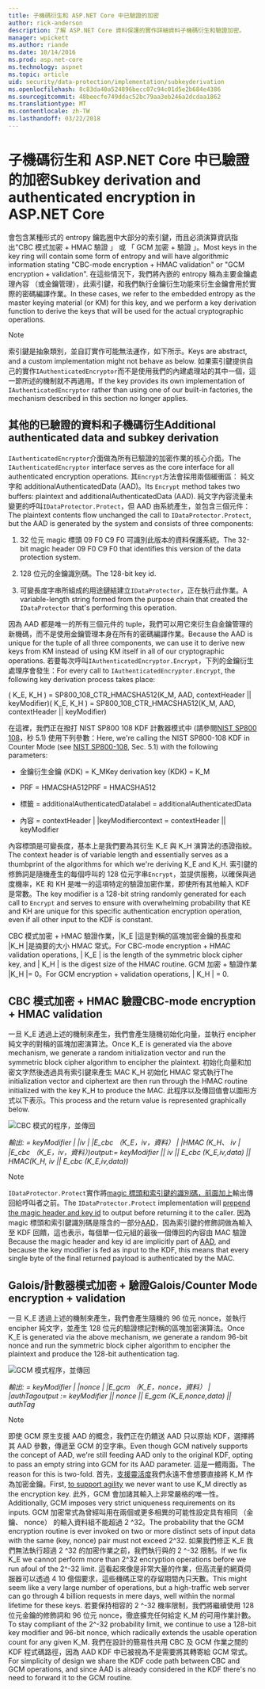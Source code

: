 ```yaml
---
title: 子機碼衍生和 ASP.NET Core 中已驗證的加密
author: rick-anderson
description: 了解 ASP.NET Core 資料保護的實作詳細資料子機碼衍生和驗證加密。
manager: wpickett
ms.author: riande
ms.date: 10/14/2016
ms.prod: asp.net-core
ms.technology: aspnet
ms.topic: article
uid: security/data-protection/implementation/subkeyderivation
ms.openlocfilehash: 8c83da40a524896becc07c94c01d5e2b684e4386
ms.sourcegitcommit: 48beecfe749ddac52bc79aa3eb246a2dcdaa1862
ms.translationtype: MT
ms.contentlocale: zh-TW
ms.lasthandoff: 03/22/2018
---
```

# <a name="subkey-derivation-and-authenticated-encryption-in-aspnet-core"></a><span data-ttu-id="235f4-103">子機碼衍生和 ASP.NET Core 中已驗證的加密</span><span class="sxs-lookup"><span data-stu-id="235f4-103">Subkey derivation and authenticated encryption in ASP.NET Core</span></span>

<a name="data-protection-implementation-subkey-derivation"></a>

<span data-ttu-id="235f4-104">會包含某種形式的 entropy 鑰匙圈中大部分的索引鍵，而且必須演算資訊指出"CBC 模式加密 + HMAC 驗證 」 或 「 GCM 加密 + 驗證 」。</span><span class="sxs-lookup"><span data-stu-id="235f4-104">Most keys in the key ring will contain some form of entropy and will have algorithmic information stating "CBC-mode encryption + HMAC validation" or "GCM encryption + validation".</span></span> <span data-ttu-id="235f4-105">在這些情況下，我們將內嵌的 entropy 稱為主要金鑰處理內容 （或金鑰管理），此索引鍵，和我們執行金鑰衍生功能來衍生金鑰會用於實際的密碼編譯作業。</span><span class="sxs-lookup"><span data-stu-id="235f4-105">In these cases, we refer to the embedded entropy as the master keying material (or KM) for this key, and we perform a key derivation function to derive the keys that will be used for the actual cryptographic operations.</span></span>

> [!NOTE]
> <span data-ttu-id="235f4-106">索引鍵是抽象類別，並自訂實作可能無法運作，如下所示。</span><span class="sxs-lookup"><span data-stu-id="235f4-106">Keys are abstract, and a custom implementation might not behave as below.</span></span> <span data-ttu-id="235f4-107">如果索引鍵提供自己的實作`IAuthenticatedEncryptor`而不是使用我們的內建處理站的其中一個，這一節所述的機制就不再適用。</span><span class="sxs-lookup"><span data-stu-id="235f4-107">If the key provides its own implementation of `IAuthenticatedEncryptor` rather than using one of our built-in factories, the mechanism described in this section no longer applies.</span></span>

<a name="data-protection-implementation-subkey-derivation-aad"></a>

## <a name="additional-authenticated-data-and-subkey-derivation"></a><span data-ttu-id="235f4-108">其他的已驗證的資料和子機碼衍生</span><span class="sxs-lookup"><span data-stu-id="235f4-108">Additional authenticated data and subkey derivation</span></span>

<span data-ttu-id="235f4-109">`IAuthenticatedEncryptor`介面做為所有已驗證的加密作業的核心介面。</span><span class="sxs-lookup"><span data-stu-id="235f4-109">The `IAuthenticatedEncryptor` interface serves as the core interface for all authenticated encryption operations.</span></span> <span data-ttu-id="235f4-110">其`Encrypt`方法會採用兩個緩衝區： 純文字和 additionalAuthenticatedData (AAD)。</span><span class="sxs-lookup"><span data-stu-id="235f4-110">Its `Encrypt` method takes two buffers: plaintext and additionalAuthenticatedData (AAD).</span></span> <span data-ttu-id="235f4-111">純文字內容流量未變更的呼叫`IDataProtector.Protect`，但 AAD 由系統產生，並包含三個元件：</span><span class="sxs-lookup"><span data-stu-id="235f4-111">The plaintext contents flow unchanged the call to `IDataProtector.Protect`, but the AAD is generated by the system and consists of three components:</span></span>

1. <span data-ttu-id="235f4-112">32 位元 magic 標頭 09 F0 C9 F0 可識別此版本的資料保護系統。</span><span class="sxs-lookup"><span data-stu-id="235f4-112">The 32-bit magic header 09 F0 C9 F0 that identifies this version of the data protection system.</span></span>

2. <span data-ttu-id="235f4-113">128 位元的金鑰識別碼。</span><span class="sxs-lookup"><span data-stu-id="235f4-113">The 128-bit key id.</span></span>

3. <span data-ttu-id="235f4-114">可變長度字串所組成的用途鏈結建立`IDataProtector`，正在執行此作業。</span><span class="sxs-lookup"><span data-stu-id="235f4-114">A variable-length string formed from the purpose chain that created the `IDataProtector` that's performing this operation.</span></span>

<span data-ttu-id="235f4-115">因為 AAD 都是唯一的所有三個元件的 tuple，我們可以用它來衍生自金鑰管理的新機碼，而不是使用金鑰管理本身在所有的密碼編譯作業。</span><span class="sxs-lookup"><span data-stu-id="235f4-115">Because the AAD is unique for the tuple of all three components, we can use it to derive new keys from KM instead of using KM itself in all of our cryptographic operations.</span></span> <span data-ttu-id="235f4-116">若要每次呼叫`IAuthenticatedEncryptor.Encrypt`，下列的金鑰衍生處理序會發生：</span><span class="sxs-lookup"><span data-stu-id="235f4-116">For every call to `IAuthenticatedEncryptor.Encrypt`, the following key derivation process takes place:</span></span>

<span data-ttu-id="235f4-117">( K_E, K_H ) = SP800_108_CTR_HMACSHA512(K_M, AAD, contextHeader || keyModifier)</span><span class="sxs-lookup"><span data-stu-id="235f4-117">( K_E, K_H ) = SP800_108_CTR_HMACSHA512(K_M, AAD, contextHeader || keyModifier)</span></span>

<span data-ttu-id="235f4-118">在這裡，我們正在撥打 NIST SP800 108 KDF 計數器模式中 (請參閱[NIST SP800 108](http://nvlpubs.nist.gov/nistpubs/Legacy/SP/nistspecialpublication800-108.pdf)，秒 5.1) 使用下列參數：</span><span class="sxs-lookup"><span data-stu-id="235f4-118">Here, we're calling the NIST SP800-108 KDF in Counter Mode (see [NIST SP800-108](http://nvlpubs.nist.gov/nistpubs/Legacy/SP/nistspecialpublication800-108.pdf), Sec. 5.1) with the following parameters:</span></span>

* <span data-ttu-id="235f4-119">金鑰衍生金鑰 (KDK) = K_M</span><span class="sxs-lookup"><span data-stu-id="235f4-119">Key derivation key (KDK) = K_M</span></span>

* <span data-ttu-id="235f4-120">PRF = HMACSHA512</span><span class="sxs-lookup"><span data-stu-id="235f4-120">PRF = HMACSHA512</span></span>

* <span data-ttu-id="235f4-121">標籤 = additionalAuthenticatedData</span><span class="sxs-lookup"><span data-stu-id="235f4-121">label = additionalAuthenticatedData</span></span>

* <span data-ttu-id="235f4-122">內容 = contextHeader | |keyModifier</span><span class="sxs-lookup"><span data-stu-id="235f4-122">context = contextHeader || keyModifier</span></span>

<span data-ttu-id="235f4-123">內容標頭是可變長度，基本上是我們要為其衍生 K_E 與 K_H 演算法的憑證指紋。</span><span class="sxs-lookup"><span data-stu-id="235f4-123">The context header is of variable length and essentially serves as a thumbprint of the algorithms for which we're deriving K_E and K_H.</span></span> <span data-ttu-id="235f4-124">索引鍵的修飾詞是隨機產生的每個呼叫的 128 位元字串`Encrypt`，並提供服務，以確保與過度機率，KE 和 KH 是唯一的這項特定的驗證加密作業，即使所有其他輸入 KDF 是常數。</span><span class="sxs-lookup"><span data-stu-id="235f4-124">The key modifier is a 128-bit string randomly generated for each call to `Encrypt` and serves to ensure with overwhelming probability that KE and KH are unique for this specific authentication encryption operation, even if all other input to the KDF is constant.</span></span>

<span data-ttu-id="235f4-125">CBC 模式加密 + HMAC 驗證作業，|K_E |這是對稱的區塊加密金鑰的長度和 |K_H |是摘要的大小 HMAC 常式。</span><span class="sxs-lookup"><span data-stu-id="235f4-125">For CBC-mode encryption + HMAC validation operations, | K_E | is the length of the symmetric block cipher key, and | K_H | is the digest size of the HMAC routine.</span></span> <span data-ttu-id="235f4-126">GCM 加密 + 驗證作業 |K_H |= 0。</span><span class="sxs-lookup"><span data-stu-id="235f4-126">For GCM encryption + validation operations, | K_H | = 0.</span></span>

## <a name="cbc-mode-encryption--hmac-validation"></a><span data-ttu-id="235f4-127">CBC 模式加密 + HMAC 驗證</span><span class="sxs-lookup"><span data-stu-id="235f4-127">CBC-mode encryption + HMAC validation</span></span>

<span data-ttu-id="235f4-128">一旦 K_E 透過上述的機制來產生，我們會產生隨機初始化向量，並執行 encipher 純文字的對稱的區塊加密演算法。</span><span class="sxs-lookup"><span data-stu-id="235f4-128">Once K_E is generated via the above mechanism, we generate a random initialization vector and run the symmetric block cipher algorithm to encipher the plaintext.</span></span> <span data-ttu-id="235f4-129">初始化向量和加密文字然後透過具有索引鍵來產生 MAC K_H 初始化 HMAC 常式執行</span><span class="sxs-lookup"><span data-stu-id="235f4-129">The initialization vector and ciphertext are then run through the HMAC routine initialized with the key K_H to produce the MAC.</span></span> <span data-ttu-id="235f4-130">此程序以及傳回值會以圖形方式以下表示。</span><span class="sxs-lookup"><span data-stu-id="235f4-130">This process and the return value is represented graphically below.</span></span>

![CBC 模式的程序，並傳回](subkeyderivation/_static/cbcprocess.png)

<span data-ttu-id="235f4-132">*輸出: = keyModifier | |iv | |E_cbc （K_E，iv，資料） | |HMAC (K_H、 iv | |E_cbc （K_E，iv，資料）)*</span><span class="sxs-lookup"><span data-stu-id="235f4-132">*output:= keyModifier || iv || E_cbc (K_E,iv,data) || HMAC(K_H, iv || E_cbc (K_E,iv,data))*</span></span>

> [!NOTE]
> <span data-ttu-id="235f4-133">`IDataProtector.Protect`實作將[magic 標頭和索引鍵的識別碼，前面加上](xref:security/data-protection/implementation/authenticated-encryption-details)輸出傳回給呼叫者之前。</span><span class="sxs-lookup"><span data-stu-id="235f4-133">The `IDataProtector.Protect` implementation will [prepend the magic header and key id](xref:security/data-protection/implementation/authenticated-encryption-details) to output before returning it to the caller.</span></span> <span data-ttu-id="235f4-134">因為 magic 標頭和索引鍵識別碼是隱含的一部分[AAD](xref:security/data-protection/implementation/subkeyderivation#data-protection-implementation-subkey-derivation-aad)，因為索引鍵的修飾詞做為輸入至 KDF 回饋，這也表示，每個單一位元組的最後一個傳回的內容由 MAC 驗證</span><span class="sxs-lookup"><span data-stu-id="235f4-134">Because the magic header and key id are implicitly part of [AAD](xref:security/data-protection/implementation/subkeyderivation#data-protection-implementation-subkey-derivation-aad), and because the key modifier is fed as input to the KDF, this means that every single byte of the final returned payload is authenticated by the MAC.</span></span>

## <a name="galoiscounter-mode-encryption--validation"></a><span data-ttu-id="235f4-135">Galois/計數器模式加密 + 驗證</span><span class="sxs-lookup"><span data-stu-id="235f4-135">Galois/Counter Mode encryption + validation</span></span>

<span data-ttu-id="235f4-136">一旦 K_E 透過上述的機制來產生，我們會產生隨機的 96 位元 nonce，並執行 encipher 純文字，並產生 128 位元的驗證標記對稱的區塊加密演算法。</span><span class="sxs-lookup"><span data-stu-id="235f4-136">Once K_E is generated via the above mechanism, we generate a random 96-bit nonce and run the symmetric block cipher algorithm to encipher the plaintext and produce the 128-bit authentication tag.</span></span>

![GCM 模式程序，並傳回](subkeyderivation/_static/galoisprocess.png)

<span data-ttu-id="235f4-138">*輸出: = keyModifier | |nonce | |E_gcm （K_E，nonce，資料） | |authTag*</span><span class="sxs-lookup"><span data-stu-id="235f4-138">*output := keyModifier || nonce || E_gcm (K_E,nonce,data) || authTag*</span></span>

> [!NOTE]
> <span data-ttu-id="235f4-139">即使 GCM 原生支援 AAD 的概念，我們正在仍饋送 AAD 只以原始 KDF，選擇將其 AAD 參數，傳遞至 GCM 的空字串。</span><span class="sxs-lookup"><span data-stu-id="235f4-139">Even though GCM natively supports the concept of AAD, we're still feeding AAD only to the original KDF, opting to pass an empty string into GCM for its AAD parameter.</span></span> <span data-ttu-id="235f4-140">這是一體兩面。</span><span class="sxs-lookup"><span data-stu-id="235f4-140">The reason for this is two-fold.</span></span> <span data-ttu-id="235f4-141">首先，[支援靈活度](xref:security/data-protection/implementation/context-headers#data-protection-implementation-context-headers)我們永遠不會想要直接將 K_M 作為加密金鑰。</span><span class="sxs-lookup"><span data-stu-id="235f4-141">First, [to support agility](xref:security/data-protection/implementation/context-headers#data-protection-implementation-context-headers) we never want to use K_M directly as the encryption key.</span></span> <span data-ttu-id="235f4-142">此外，GCM 會加諸其輸入上非常嚴格的唯一性。</span><span class="sxs-lookup"><span data-stu-id="235f4-142">Additionally, GCM imposes very strict uniqueness requirements on its inputs.</span></span> <span data-ttu-id="235f4-143">GCM 加密常式為曾經叫用在兩個或更多相異的可能性設定具有相同 （金鑰、 nonce） 的輸入資料組不能超過 2 ^32。</span><span class="sxs-lookup"><span data-stu-id="235f4-143">The probability that the GCM encryption routine is ever invoked on two or more distinct sets of input data with the same (key, nonce) pair must not exceed 2^32.</span></span> <span data-ttu-id="235f4-144">如果我們修正 K_E 我們無法執行超過 2 ^32 的加密作業之前，我們執行與的 2 ^-32 限制。</span><span class="sxs-lookup"><span data-stu-id="235f4-144">If we fix K_E we cannot perform more than 2^32 encryption operations before we run afoul of the 2^-32 limit.</span></span> <span data-ttu-id="235f4-145">這看起來像是非常大量的作業，但高流量的網頁伺服器可以透過 4 10 億個要求，這些機碼正常的存留期間內只天數。</span><span class="sxs-lookup"><span data-stu-id="235f4-145">This might seem like a very large number of operations, but a high-traffic web server can go through 4 billion requests in mere days, well within the normal lifetime for these keys.</span></span> <span data-ttu-id="235f4-146">若要保持相容的 2 ^-32 機率限制，我們將繼續使用 128 位元金鑰的修飾詞和 96 位元 nonce，徹底擴充任何給定 K_M 的可用作業計數。</span><span class="sxs-lookup"><span data-stu-id="235f4-146">To stay compliant of the 2^-32 probability limit, we continue to use a 128-bit key modifier and 96-bit nonce, which radically extends the usable operation count for any given K_M.</span></span> <span data-ttu-id="235f4-147">我們在設計的簡易性共用 CBC 及 GCM 作業之間的 KDF 程式碼路徑，因為 AAD KDF 中已被視為不是需要將其轉寄給 GCM 常式。</span><span class="sxs-lookup"><span data-stu-id="235f4-147">For simplicity of design we share the KDF code path between CBC and GCM operations, and since AAD is already considered in the KDF there's no need to forward it to the GCM routine.</span></span>
